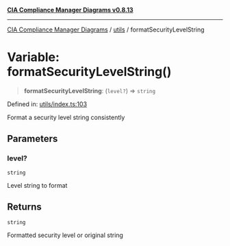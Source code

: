 [**CIA Compliance Manager Diagrams v0.8.13**](../../README.md)

***

[CIA Compliance Manager Diagrams](../../modules.md) / [utils](../README.md) / formatSecurityLevelString

# Variable: formatSecurityLevelString()

> **formatSecurityLevelString**: (`level?`) => `string`

Defined in: [utils/index.ts:103](https://github.com/Hack23/cia-compliance-manager/blob/2f6ce8651c6fa9a0d9c8860576f0ee67ef038efd/src/utils/index.ts#L103)

Format a security level string consistently

## Parameters

### level?

`string`

Level string to format

## Returns

`string`

Formatted security level or original string
